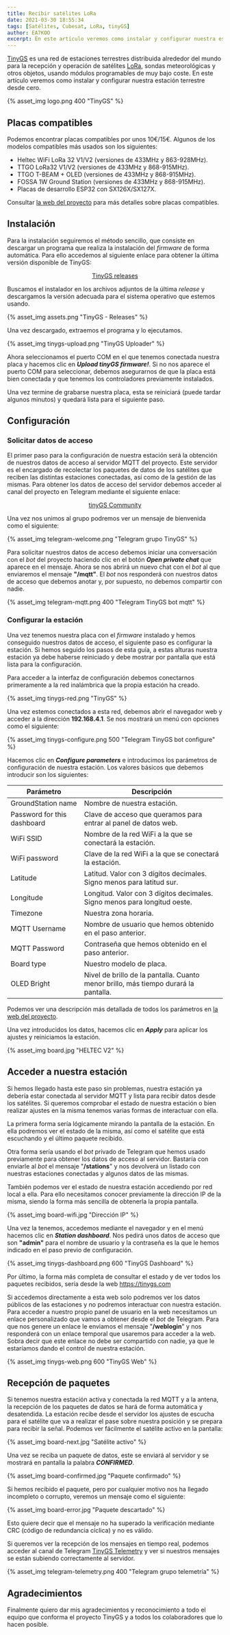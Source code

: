 ```yaml
---
title: Recibir satélites LoRa
date: 2021-03-30 18:55:34
tags: [Satélites, Cubesat, LoRa, tinyGS]
author: EA7KOO
excerpt: En este artículo veremos como instalar y configurar nuestra estación terrestre (TinyGS) para recibir satélites LoRa.
---
```



[TinyGS](https://tinygs.com/) es una red de estaciones terrestres distribuida alrededor del mundo para la recepción y operación de satélites [LoRa](https://www.thethingsnetwork.org/community/santa-rosa/post/que-es-la-tecnologia-lora-y-por-que-es-importante-para-iot), sondas meteorológicas y otros objetos, usando módulos programables de muy bajo coste.
En este artículo veremos como instalar y configurar nuestra estación terrestre desde cero.

<!-- more -->

{% asset_img logo.png 400 "TinyGS" %}
## Placas compatibles

Podemos encontrar placas compatibles por unos 10€/15€. Algunos de los modelos compatibles más usados son los siguientes:

- Heltec WiFi LoRa 32 V1/V2 (versiones de 433MHz y 863-928MHz).
- TTGO LoRa32 V1/V2 (versiones de 433MHz y 868-915MHz).
- TTGO T-BEAM + OLED (versiones de 433MHz y 868-915MHz).
- FOSSA 1W Ground Station (versiones de 433MHz y 868-915MHz).
- Placas de desarrollo ESP32 con SX126X/SX127X.

Consultar [la web del proyecto](https://github.com/G4lile0/tinyGS/wiki/Ground-Station-configuration#current-available-boards) para más detalles sobre placas compatibles.

## Instalación

Para la instalación seguiremos el método sencillo, que consiste en descargar un programa que realiza la instalación del _firmware_ de forma automática. Para ello accedemos al siguiente enlace para obtener la última versión disponible de TinyGS:

[<center>TinyGS releases</center>](https://github.com/G4lile0/tinyGS/releases/)

Buscamos el instalador en los archivos adjuntos de la última _release_ y descargamos la versión adecuada para el sistema operativo que estemos usando.

{% asset_img assets.png "TinyGS - Releases" %}

Una vez descargado, extraemos el programa y lo ejecutamos.

{% asset_img tinygs-upload.png "TinyGS Uploader" %}

Ahora seleccionamos el puerto COM en el que tenemos conectada nuestra placa y hacemos clic en **_Upload tinyGS firmware!_**.
Si no nos aparece el puerto COM para seleccionar, debemos asegurarnos de que la placa está bien conectada y que tenemos los controladores previamente instalados.

Una vez termine de grabarse nuestra placa, esta se reiniciará (puede tardar algunos minutos) y quedará lista para el siguiente paso.
## Configuración

### Solicitar datos de acceso

El primer paso para la configuración de nuestra estación será la obtención de nuestros datos de acceso al servidor MQTT del proyecto. Este servidor es el encargado de recolectar los paquetes de datos de los satélites que reciben las distintas estaciones conectadas, así como de la  gestión de las mismas. Para obtener los datos de acceso del servidor debemos acceder al canal del proyecto en Telegram mediante el siguiente enlace:
[<center>tinyGS Community</center>](https://t.me/joinchat/DmYSElZahiJGwHX6jCzB3Q)

Una vez nos unimos al grupo podremos ver un mensaje de bienvenida como el siguiente:

{% asset_img telegram-welcome.png "Telegram grupo TinyGS" %}

Para solicitar nuestros datos de acceso debemos iniciar una conversación con el _bot_ del proyecto haciendo clic en el botón **_Open private chat_** que aparece en el mensaje.
Ahora se nos abrirá un nuevo chat con el _bot_ al que enviaremos el mensaje **"/mqtt"**. El _bot_ nos responderá con nuestros datos de acceso que debemos anotar y, por supuesto, no debemos compartir con nadie.

{% asset_img telegram-mqtt.png 400 "Telegram TinyGS bot mqtt" %}

### Configurar la estación

Una vez tenemos nuestra placa con el _firmware_ instalado y hemos conseguido nuestros datos de acceso, el siguiente paso es configurar la estación.
Si hemos seguido los pasos de esta guía, a estas alturas nuestra estación ya debe haberse reiniciado y debe mostrar por pantalla que está lista para la configuración.

Para acceder a la interfaz de configuración debemos conectarnos primeramente a la red inalámbrica que la propia estación ha creado.

{% asset_img tinygs-red.png "TinyGS" %}

Una vez estemos conectados a esta red, debemos abrir el navegador web y acceder a la dirección **192.168.4.1**. Se nos mostrará un menú con opciones como el siguiente:

{% asset_img tinygs-configure.png 500 "Telegram TinyGS bot configure" %}

Hacemos clic en **_Configure parameters_** e introducimos los parámetros de configuración de nuestra estación.
Los valores básicos que debemos introducir son los siguientes:

| Parámetro       | Descripción |
|-----------------|-------------|
| GroundStation name          | Nombre de nuestra estación. |
| Password for this dashboard | Clave de acceso que queramos para entrar al panel de datos web. |
| WiFi SSID                   | Nombre de la red WiFi a la que se conectará la estación. |
| WiFi password               | Clave de la red WiFi a la que se conectará la estación. |
| Latitude                    | Latitud. Valor con 3 dígitos decimales. Signo menos para latitud sur. |
| Longitude                   | Longitud. Valor con 3 dígitos decimales. Signo menos para longitud oeste. |
| Timezone                    | Nuestra zona horaria. |
| MQTT Username               | Nombre de usuario que hemos obtenido en el paso anterior. |
| MQTT Password               | Contraseña que hemos obtenido en el paso anterior. |
| Board type                  | Nuestro modelo de placa. |
| OLED Bright                 | Nivel de brillo de la pantalla. Cuanto menor brillo, más tiempo durará la pantalla. |

Podemos ver una descripción más detallada de todos los parámetros en [la web del proyecto](https://github.com/G4lile0/tinyGS/wiki/Ground-Station-configuration).

Una vez introducidos los datos, hacemos clic en **_Apply_** para aplicar los ajustes y reiniciamos la estación.

{% asset_img board.jpg "HELTEC V2" %}

## Acceder a nuestra estación

Si hemos llegado hasta este paso sin problemas, nuestra estación ya debería estar conectada al servidor MQTT y lista para recibir datos desde los satélites.
Si queremos comprobar el estado de nuestra estación o bien realizar ajustes en la misma tenemos varias formas de interactuar con ella.

La primera forma sería lógicamente mirando la pantalla de la estación. En ella podremos ver el estado de la misma, así como el satélite que está escuchando y el último paquete recibido.

Otra forma sería usando el _bot_ privado de Telegram que hemos usado previamente para obtener los datos de acceso al servidor.
Bastaría con enviarle al _bot_ el mensaje "**/stations**" y nos devolverá un listado con nuestras estaciones conectadas y algunos datos de las mismas.

También podemos ver el estado de nuestra estación accediendo por red local a ella. Para ello necesitamos conocer previamente la dirección IP de la misma, siendo la forma más sencilla de obtenerla la propia pantalla.

{% asset_img board-wifi.jpg "Dirección IP" %}

Una vez la tenemos, accedemos mediante el navegador y en el menú hacemos clic en **_Station dashboard_**. Nos pedirá unos datos de acceso que son **"admin"** para el nombre de usuario y la contraseña es la que le hemos indicado en el paso previo de configuración.

{% asset_img tinygs-dashboard.png 600 "TinyGS Dashboard" %}

Por último, la forma más completa de consultar el estado y de ver todos los paquetes recibidos, sería desde la web https://tinygs.com

Si accedemos directamente a esta web solo podremos ver los datos públicos de las estaciones y no podremos interactuar con nuestra estación. Para acceder a nuestro propio panel de usuario en la web necesitamos un enlace personalizado que vamos a obtener desde el _bot_ de Telegram. Para que nos genere un enlace le enviamos el mensaje "**/weblogin**" y nos responderá con un enlace temporal que usaremos para acceder a la web. Sobra decir que este enlace no debe ser compartido con nadie, ya que le estaríamos dando el control de nuestra estación.

{% asset_img tinygs-web.png 600 "TinyGS Web" %}

## Recepción de paquetes

Si tenemos nuestra estación activa y conectada la red MQTT y a la antena, la recepción de los paquetes de datos se hará de forma automática y desatendida. La estación recibe desde el servidor los ajustes de escucha para el satélite que va a realizar el pase sobre nuestra posición y se prepara para recibir la señal. Podemos ver fácilmente el satélite activo en la pantalla:

{% asset_img board-next.jpg "Satélite activo" %}

Una vez se reciba un paquete de datos, este se enviará al servidor y se mostrará en pantalla la palabra **_CONFIRMED_**.

{% asset_img board-confirmed.jpg "Paquete confirmado" %}

Si hemos recibido el paquete, pero por cualquier motivo nos ha llegado incompleto o corrupto, veremos un mensaje como el siguiente:

{% asset_img board-error.jpg "Paquete descartado" %}

Esto quiere decir que el mensaje no ha superado la verificación mediante CRC (código de redundancia cíclica) y no es válido.

Si queremos ver la recepción de los mensajes en tiempo real, podemos acceder al canal de Telegram [TinyGS Telemetry](https://t.me/tinyGS_Telemetry) y ver si nuestros mensajes se están subiendo correctamente al servidor.

{% asset_img telegram-telemetry.png 400 "Telegram grupo telemetría" %}

## Agradecimientos

Finalmente quiero dar mis agradecimientos y reconocimiento a todo el equipo que conforma el proyecto TinyGS y a todos los colaboradores que lo hacen posible.

